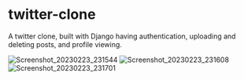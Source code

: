 # twitter-clone
A twitter clone, built with Django having authentication, uploading and deleting posts, and profile viewing.

![Screenshot_20230223_231544](https://user-images.githubusercontent.com/114094617/220987974-97e93aa6-f100-4b37-9668-989e44ca0c0a.png)
![Screenshot_20230223_231608](https://user-images.githubusercontent.com/114094617/220988022-b39af757-758b-493e-9438-ac4c18161eb9.png)
![Screenshot_20230223_231701](https://user-images.githubusercontent.com/114094617/220988136-6c3b093c-8afe-4261-8895-c68f467b9bf1.png)

